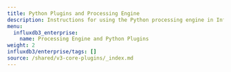 ```yaml
---
title: Python Plugins and Processing Engine
description: Instructions for using the Python processing engine in InfluxDB 3
menu:
  influxdb3_enterprise:
    name: Processing Engine and Python Plugins
weight: 2
influxdb3/enterprise/tags: []
source: /shared/v3-core-plugins/_index.md
---
```


<!-- 
The content of this page is at /shared/v3-core-plugins/_index.md
-->